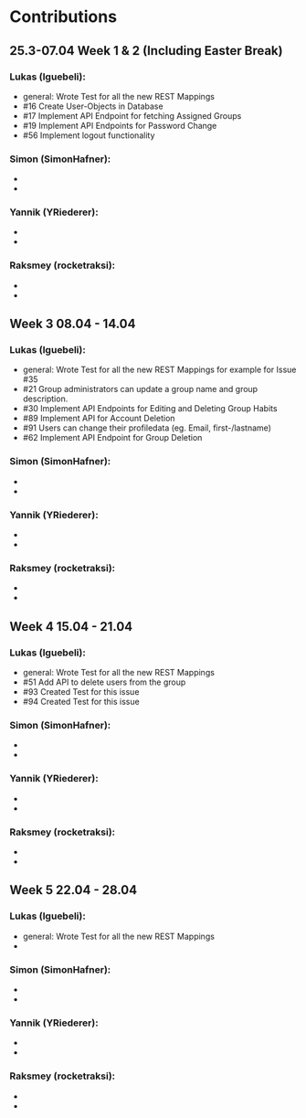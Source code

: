 # Contributions  

## 25.3-07.04 Week 1 & 2 (Including Easter Break)
### Lukas (lguebeli):
- general: Wrote Test for all the new REST Mappings
- #16 Create User-Objects in Database
- #17 Implement API Endpoint for fetching Assigned Groups
- #19 Implement API Endpoints for Password Change
- #56 Implement logout functionality

### Simon (SimonHafner):
-
-

### Yannik (YRiederer):
-
-

### Raksmey (rocketraksi):
-
-

## Week 3  08.04 - 14.04
### Lukas (lguebeli):
- general: Wrote Test for all the new REST Mappings for example for Issue #35
- #21 Group administrators can update a group name and group description.
- #30 Implement API Endpoints for Editing and Deleting Group Habits
- #89 Implement API for Account Deletion
- #91 Users can change their profiledata (eg. Email, first-/lastname)
- #62 Implement API Endpoint for Group Deletion


### Simon (SimonHafner):
- 
-

### Yannik (YRiederer):
-
-

### Raksmey (rocketraksi):
-
-

## Week 4 15.04 - 21.04
### Lukas (lguebeli):
- general: Wrote Test for all the new REST Mappings
- #51 Add API to delete users from the group
- #93 Created Test for this issue
- #94 Created Test for this issue



### Simon (SimonHafner):
-
-

### Yannik (YRiederer):
-
-

### Raksmey (rocketraksi):
-
-

## Week 5 22.04 - 28.04
### Lukas (lguebeli):
- general: Wrote Test for all the new REST Mappings
-

### Simon (SimonHafner):
-
-

### Yannik (YRiederer):
-
-

### Raksmey (rocketraksi):
-
-